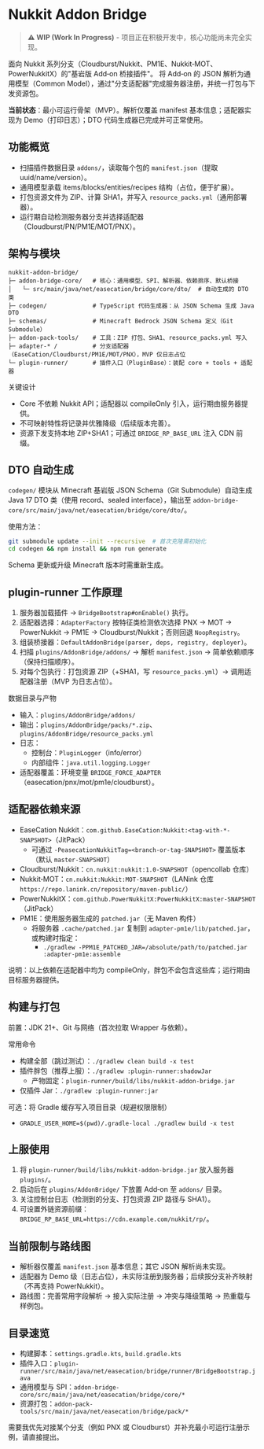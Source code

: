 # Nukkit Addon Bridge

> **⚠️ WIP (Work In Progress)** - 项目正在积极开发中，核心功能尚未完全实现。

面向 Nukkit 系列分支（Cloudburst/Nukkit、PM1E、Nukkit‑MOT、PowerNukkitX）的"基岩版 Add‑on 桥接插件"。
将 Add‑on 的 JSON 解析为通用模型（Common Model），通过"分支适配器"完成服务器注册，并统一打包与下发资源包。

**当前状态**：最小可运行骨架（MVP）。解析仅覆盖 manifest 基本信息；适配器实现为 Demo（打印日志）；DTO 代码生成器已完成并可正常使用。

## 功能概览
- 扫描插件数据目录 `addons/`，读取每个包的 `manifest.json`（提取 uuid/name/version）。
- 通用模型承载 items/blocks/entities/recipes 结构（占位，便于扩展）。
- 打包资源文件为 ZIP、计算 SHA1，并写入 `resource_packs.yml`（通用部署器）。
- 运行期自动检测服务器分支并选择适配器（Cloudburst/PN/PM1E/MOT/PNX）。

## 架构与模块
```
nukkit-addon-bridge/
├─ addon-bridge-core/   # 核心：通用模型、SPI、解析器、依赖排序、默认桥接
│   └─ src/main/java/net/easecation/bridge/core/dto/  # 自动生成的 DTO 类
├─ codegen/             # TypeScript 代码生成器：从 JSON Schema 生成 Java DTO
├─ schemas/             # Minecraft Bedrock JSON Schema 定义（Git Submodule）
├─ addon-pack-tools/    # 工具：ZIP 打包、SHA1、resource_packs.yml 写入
├─ adapter-* /          # 分支适配器（EaseCation/Cloudburst/PM1E/MOT/PNX），MVP 仅日志占位
└─ plugin-runner/       # 插件入口（PluginBase）：装配 core + tools + 适配器
```

关键设计
- Core 不依赖 Nukkit API；适配器以 compileOnly 引入，运行期由服务器提供。
- 不可映射特性将记录并优雅降级（后续版本完善）。
- 资源下发支持本地 ZIP+SHA1；可通过 `BRIDGE_RP_BASE_URL` 注入 CDN 前缀。

## DTO 自动生成

`codegen/` 模块从 Minecraft 基岩版 JSON Schema（Git Submodule）自动生成 Java 17 DTO 类（使用 record、sealed interface），输出至 `addon-bridge-core/src/main/java/net/easecation/bridge/core/dto/`。

使用方法：
```bash
git submodule update --init --recursive  # 首次克隆需初始化
cd codegen && npm install && npm run generate
```

Schema 更新或升级 Minecraft 版本时需重新生成。

## plugin-runner 工作原理
1) 服务器加载插件 → `BridgeBootstrap#onEnable()` 执行。
2) 适配器选择：`AdapterFactory` 按特征类检测依次选择 PNX → MOT → PowerNukkit → PM1E → Cloudburst/Nukkit；否则回退 `NoopRegistry`。
3) 组装桥接器：`DefaultAddonBridge(parser, deps, registry, deployer)`。
4) 扫描 `plugins/AddonBridge/addons/` → 解析 `manifest.json` → 简单依赖顺序（保持扫描顺序）。
5) 对每个包执行：打包资源 ZIP（+SHA1，写 `resource_packs.yml`）→ 调用适配器注册（MVP 为日志占位）。

数据目录与产物
- 输入：`plugins/AddonBridge/addons/`
- 输出：`plugins/AddonBridge/packs/*.zip`、`plugins/AddonBridge/resource_packs.yml`
- 日志：
  - 控制台：`PluginLogger`（info/error）
  - 内部组件：`java.util.logging.Logger`
 - 适配器覆盖：环境变量 `BRIDGE_FORCE_ADAPTER`（easecation/pnx/mot/pm1e/cloudburst）。

## 适配器依赖来源
- EaseCation Nukkit：`com.github.EaseCation:Nukkit:<tag-with-*-SNAPSHOT>`（JitPack）
  - 可通过 `-PeasecationNukkitTag=<branch-or-tag-SNAPSHOT>` 覆盖版本（默认 `master-SNAPSHOT`）
- Cloudburst/Nukkit：`cn.nukkit:nukkit:1.0-SNAPSHOT`（opencollab 仓库）
- Nukkit‑MOT：`cn.nukkit:Nukkit:MOT-SNAPSHOT`（LANink 仓库 `https://repo.lanink.cn/repository/maven-public/`）
- PowerNukkitX：`com.github.PowerNukkitX:PowerNukkitX:master-SNAPSHOT`（JitPack）
- PM1E：使用服务器生成的 `patched.jar`（无 Maven 构件）
  - 将服务器 `.cache/patched.jar` 复制到 `adapter-pm1e/lib/patched.jar`，或构建时指定：
    - `./gradlew -PPM1E_PATCHED_JAR=/absolute/path/to/patched.jar :adapter-pm1e:assemble`

说明：以上依赖在适配器中均为 compileOnly，胖包不会包含这些库；运行期由目标服务器提供。

## 构建与打包
前置：JDK 21+、Git 与网络（首次拉取 Wrapper 与依赖）。

常用命令
- 构建全部（跳过测试）：`./gradlew clean build -x test`
- 插件胖包（推荐上服）：`./gradlew :plugin-runner:shadowJar`
  - 产物固定：`plugin-runner/build/libs/nukkit-addon-bridge.jar`
- 仅插件 Jar：`./gradlew :plugin-runner:jar`

可选：将 Gradle 缓存写入项目目录（规避权限限制）
- `GRADLE_USER_HOME=$(pwd)/.gradle-local ./gradlew build -x test`

## 上服使用
1) 将 `plugin-runner/build/libs/nukkit-addon-bridge.jar` 放入服务器 `plugins/`。
2) 启动后在 `plugins/AddonBridge/` 下放置 Add‑on 至 `addons/` 目录。
3) 关注控制台日志（检测到的分支、打包资源 ZIP 路径与 SHA1）。
4) 可设置外链资源前缀：`BRIDGE_RP_BASE_URL=https://cdn.example.com/nukkit/rp/`。

## 当前限制与路线图
- 解析器仅覆盖 `manifest.json` 基本信息；其它 JSON 解析尚未实现。
- 适配器为 Demo 级（日志占位），未实际注册到服务器；后续按分支补齐映射（不再支持 PowerNukkit）。
- 路线图：完善常用字段解析 → 接入实际注册 → 冲突与降级策略 → 热重载与样例包。

## 目录速览
- 构建脚本：`settings.gradle.kts`, `build.gradle.kts`
- 插件入口：`plugin-runner/src/main/java/net/easecation/bridge/runner/BridgeBootstrap.java`
- 通用模型与 SPI：`addon-bridge-core/src/main/java/net/easecation/bridge/core/*`
- 资源打包：`addon-pack-tools/src/main/java/net/easecation/bridge/pack/*`

需要我优先对接某个分支（例如 PNX 或 Cloudburst）并补充最小可运行注册示例，请直接提出。
